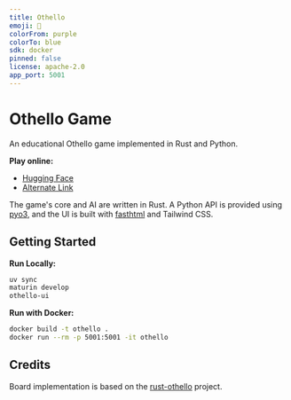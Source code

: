 ```yaml
---
title: Othello
emoji: 🐢
colorFrom: purple
colorTo: blue
sdk: docker
pinned: false
license: apache-2.0
app_port: 5001
---
```


# Othello Game

An educational Othello game implemented in Rust and Python.

**Play online:**

- [Hugging Face](https://huggingface.co/spaces/phihung/othello)
- [Alternate Link](https://phihung-othello.hf.space/)

The game's core and AI are written in Rust. A Python API is provided using [pyo3](https://pyo3.rs/), and the UI is built with [fasthtml](https://docs.fastht.ml/) and Tailwind CSS.

## Getting Started

**Run Locally:**

```bash
uv sync
maturin develop
othello-ui
```

**Run with Docker:**

```bash
docker build -t othello .
docker run --rm -p 5001:5001 -it othello
```

## Credits

Board implementation is based on the [rust-othello](https://gitlab.com/rust-othello/8x8-othello) project.

